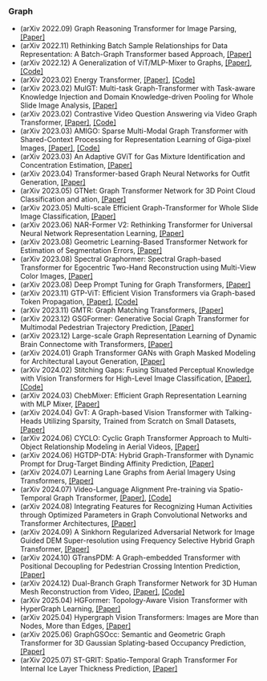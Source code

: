 ### Graph
- (arXiv 2022.09) Graph Reasoning Transformer for Image Parsing, [[Paper]](https://arxiv.org/pdf/2209.09545.pdf)
- (arXiv 2022.11) Rethinking Batch Sample Relationships for Data Representation: A Batch-Graph Transformer based Approach, [[Paper]](https://arxiv.org/pdf/2211.10622.pdf)
- (arXiv 2022.12) A Generalization of ViT/MLP-Mixer to Graphs, [[Paper]](https://arxiv.org/pdf/2212.13350.pdf), [[Code]](https://github.com/XiaoxinHe/Graph-MLPMixer)
- (arXiv 2023.02) Energy Transformer, [[Paper]](https://arxiv.org/pdf/2302.07253.pdf), [[Code]](https://github.com/bhoov/energy-transformer-jax)
- (arXiv 2023.02) MulGT: Multi-task Graph-Transformer with Task-aware Knowledge Injection and Domain Knowledge-driven Pooling for Whole Slide Image Analysis, [[Paper]](https://arxiv.org/pdf/2302.10574.pdf)
- (arXiv 2023.02) Contrastive Video Question Answering via Video Graph Transformer, [[Paper]](https://arxiv.org/pdf/2302.13668.pdf), [[Code]](https://github.com/doc-doc/CoVGT)
- (arXiv 2023.03) AMIGO: Sparse Multi-Modal Graph Transformer with Shared-Context Processing for Representation Learning of Giga-pixel Images, [[Paper]](https://arxiv.org/pdf/2303.00865.pdf), [[Code]](https://github.com/doc-doc/CoVGT)
- (arXiv 2023.03) An Adaptive GViT for Gas Mixture Identification and Concentration Estimation, [[Paper]](https://arxiv.org/pdf/2303.05685.pdf)
- (arXiv 2023.04) Transformer-based Graph Neural Networks for Outfit Generation, [[Paper]](https://arxiv.org/pdf/2304.08098.pdf)
- (arXiv 2023.05) GTNet: Graph Transformer Network for 3D Point Cloud Classification and ation, [[Paper]](https://arxiv.org/pdf/2305.15213.pdf)
- (arXiv 2023.05) Multi-scale Efficient Graph-Transformer for Whole Slide Image Classification, [[Paper]](https://arxiv.org/pdf/2305.15773.pdf)
- (arXiv 2023.06) NAR-Former V2: Rethinking Transformer for Universal Neural Network Representation Learning, [[Paper]](https://arxiv.org/pdf/2306.10792.pdf)
- (arXiv 2023.08) Geometric Learning-Based Transformer Network for Estimation of Segmentation Errors, [[Paper]](https://arxiv.org/pdf/2308.05068.pdf)
- (arXiv 2023.08) Spectral Graphormer: Spectral Graph-based Transformer for Egocentric Two-Hand Reconstruction using Multi-View Color Images, [[Paper]](https://arxiv.org/pdf/2308.11015.pdf)
- (arXiv 2023.08) Deep Prompt Tuning for Graph Transformers, [[Paper]](https://arxiv.org/pdf/2309.10131.pdf)
- (arXiv 2023.11) GTP-ViT: Efficient Vision Transformers via Graph-based Token Propagation, [[Paper]](https://arxiv.org/pdf/2311.03035.pdf), [[Code]](https://github.com/Ackesnal/GTP-ViT)
- (arXiv 2023.11) GMTR: Graph Matching Transformers, [[Paper]](https://arxiv.org/pdf/2311.08141.pdf)
- (arXiv 2023.12) GSGFormer: Generative Social Graph Transformer for Multimodal Pedestrian Trajectory Prediction, [[Paper]](https://arxiv.org/pdf/2312.04479.pdf)
- (arXiv 2023.12) Large-scale Graph Representation Learning of Dynamic Brain Connectome with Transformers, [[Paper]](https://arxiv.org/pdf/2312.14939.pdf)
- (arXiv 2024.01) Graph Transformer GANs with Graph Masked Modeling for Architectural Layout Generation, [[Paper]](https://arxiv.org/pdf/2401.07721.pdf)
- (arXiv 2024.02) Stitching Gaps: Fusing Situated Perceptual Knowledge with Vision Transformers for High-Level Image Classification, [[Paper]](https://arxiv.org/pdf/2402.19339.pdf), [[Code]](https://github.com/delfimpandiani/Stitching-Gaps)
- (arXiv 2024.03) ChebMixer: Efficient Graph Representation Learning with MLP Mixer, [[Paper]](https://arxiv.org/pdf/2403.16358.pdf)
- (arXiv 2024.04) GvT: A Graph-based Vision Transformer with Talking-Heads Utilizing Sparsity, Trained from Scratch on Small Datasets, [[Paper]](https://arxiv.org/pdf/2404.04924.pdf)
- (arXiv 2024.06) CYCLO: Cyclic Graph Transformer Approach to Multi-Object Relationship Modeling in Aerial Videos, [[Paper]](https://arxiv.org/pdf/2406.01029.pdf)
- (arXiv 2024.06) HGTDP-DTA: Hybrid Graph-Transformer with Dynamic Prompt for Drug-Target Binding Affinity Prediction, [[Paper]](https://arxiv.org/pdf/2406.17697.pdf)
- (arXiv 2024.07) Learning Lane Graphs from Aerial Imagery Using Transformers, [[Paper]](https://arxiv.org/pdf/2407.05687.pdf)
- (arXiv 2024.07) Video-Language Alignment Pre-training via Spatio-Temporal Graph Transformer, [[Paper]](https://arxiv.org/pdf/2407.11677.pdf), [[Code]](https://github.com/GXYM/STGT)
- (arXiv 2024.08) Integrating Features for Recognizing Human Activities through Optimized Parameters in Graph Convolutional Networks and Transformer Architectures, [[Paper]](https://arxiv.org/pdf/2408.16442.pdf)
- (arXiv 2024.09) A Sinkhorn Regularized Adversarial Network for Image Guided DEM Super-resolution using Frequency Selective Hybrid Graph Transformer, [[Paper]](https://arxiv.org/pdf/2409.14198.pdf)
- (arXiv 2024.10) GTransPDM: A Graph-embedded Transformer with Positional Decoupling for Pedestrian Crossing Intention Prediction, [[Paper]](https://arxiv.org/pdf/2409.20223.pdf)
- (arXiv 2024.12) Dual-Branch Graph Transformer Network for 3D Human Mesh Reconstruction from Video, [[Paper]](https://arxiv.org/pdf/2412.01179.pdf), [[Code]](https://github.com/TangTao-PKU/DGTR)
- (arXiv 2025.04) HGFormer: Topology-Aware Vision Transformer with HyperGraph Learning, [[Paper]](https://arxiv.org/pdf/2504.02440)
- (arXiv 2025.04) Hypergraph Vision Transformers: Images are More than Nodes, More than Edges, [[Paper]](https://arxiv.org/pdf/2504.08710)
- (arXiv 2025.06) GraphGSOcc: Semantic and Geometric Graph Transformer for 3D Gaussian Splating-based Occupancy Prediction, [[Paper]](https://arxiv.org/pdf/2506.14825)
- (arXiv 2025.07) ST-GRIT: Spatio-Temporal Graph Transformer For Internal Ice Layer Thickness Prediction, [[Paper]](https://arxiv.org/pdf/2507.07389)
